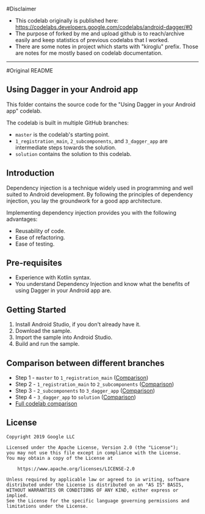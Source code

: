 
#Disclaimer
* This codelab originally is published here: https://codelabs.developers.google.com/codelabs/android-dagger/#0
* The purpose of forked by me and upload github is to reach/archive easily and keep statistics of previous codelabs that I worked.
* There are some notes in project which starts with "kiroglu" prefix. Those are notes for me mostly based on codelab documentation.


--------------
#Original README
## Using Dagger in your Android app

This folder contains the source code for the "Using Dagger in your Android app" codelab.

The codelab is built in multiple GitHub branches:
* `master` is the codelab's starting point.
* `1_registration_main`, `2_subcomponents`, and `3_dagger_app` are intermediate
steps towards the solution.
* `solution` contains the solution to this codelab.


## Introduction
Dependency injection is a technique widely used in programming and well suited
to Android development. By following the principles of dependency injection, you
lay the groundwork for a good app architecture.

Implementing dependency injection provides you with the following advantages:
* Reusability of code.
* Ease of refactoring.
* Ease of testing.


## Pre-requisites
* Experience with Kotlin syntax.
* You understand Dependency Injection and know what the benefits
of using Dagger in your Android app are.

## Getting Started
1. Install Android Studio, if you don't already have it.
2. Download the sample.
3. Import the sample into Android Studio.
4. Build and run the sample.


## Comparison between different branches
* Step 1 - `master` to `1_registration_main` ([Comparison](https://github.com/googlecodelabs/android-dagger/compare/master...1_registration_main))
* Step 2 - `1_registration_main` to `2_subcomponents` ([Comparison](https://github.com/googlecodelabs/android-dagger/compare/1_registration_main...2_subcomponents))
* Step 3 - `2_subcomponents` to `3_dagger_app` ([Comparison](https://github.com/googlecodelabs/android-dagger/compare/2_subcomponents...3_dagger_app))
* Step 4 - `3_dagger_app` to `solution` ([Comparison](https://github.com/googlecodelabs/android-dagger/compare/3_dagger_app...solution))
* [Full codelab comparison](https://github.com/googlecodelabs/android-dagger/compare/master...solution)


## License

```
Copyright 2019 Google LLC

Licensed under the Apache License, Version 2.0 (the "License");
you may not use this file except in compliance with the License.
You may obtain a copy of the License at

    https://www.apache.org/licenses/LICENSE-2.0

Unless required by applicable law or agreed to in writing, software
distributed under the License is distributed on an "AS IS" BASIS,
WITHOUT WARRANTIES OR CONDITIONS OF ANY KIND, either express or implied.
See the License for the specific language governing permissions and
limitations under the License.
```
